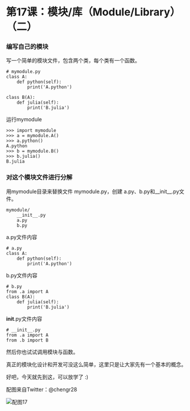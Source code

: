 # 第17课：模块/库（Module/Library）（二）

### 编写自己的模块
写一个简单的模块文件，包含两个类，每个类有一个函数。

```
# mymodule.py
class A:
    def python(self):
        print('A.python')

class B(A):
    def julia(self):
        print('B.julia')
```

运行mymodule

```
>>> import mymodule
>>> a = mymodule.A()
>>> a.python()
A.python
>>> b = mymodule.B()
>>> b.julia()
B.julia
```
### 对这个模块文件进行分解
用mymodule目录来替换文件 mymodule.py，创建 a.py、b.py和__init__.py文件。

```
mymodule/
    __init__.py
    a.py
    b.py
```

a.py文件内容
```
# a.py
class A:
    def python(self):
        print('A.python')
```

b.py文件内容
```
# b.py
from .a import A
class B(A):
    def julia(self):
        print('B.julia') 
```        

__init__.py文件内容
```
# __init__.py
from .a import A
from .b import B
```

然后你也试试调用模块与函数。

真正的模块化设计和开发可没这么简单，这里只是让大家先有一个基本的概念。

好吧，今天就先到这，可以放学了 :)

配图来自Twitter：@chengr28

![配图17](https://wiki.huihoo.com/images/6/68/Devopsgirls17.jpg)
